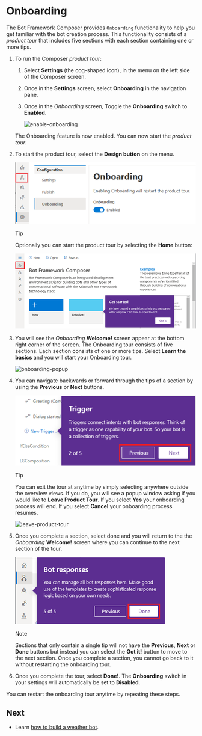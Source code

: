 # Onboarding 

The Bot Framework Composer provides `Onboarding` functionality to help you get familiar with the bot creation process. This functionality consists of a _product tour_ that includes five sections with each section containing one or more tips.

1. To run the Composer _product tour_:

    1. Select **Settings** (the cog-shaped icon), in the menu on the left side of the Composer screen.
    2. Once in the **Settings** screen, select **Onboarding** in the navigation pane.
    3. Once in the _Onboarding_ screen, Toggle the **Onboarding** switch to **Enabled**.

        ![enable-onboarding](./media/onboarding/enable-onboarding.png)

    The Onboarding feature is now enabled. You can now start the _product tour_.

2. To start the product tour, select the **Design button** on the menu.

    ![design button on menubar](./media/onboarding/design-button-on-menubar.png)

    > [!TIP]
    > Optionally you can start the product tour by selecting the **Home** button:
    >
    > ![previous-next](./media/onboarding/home.png)

3. You will see the _Onboarding_ **Welcome!** screen appear at the bottom right corner of the screen. The Onboarding tour consists of five sections. Each section consists of one or more tips. Select **Learn the basics** and you will start your Onboarding tour. 

    ![onboarding-popup](./media/onboarding/onboarding-popup.png)

4. You can navigate backwards or forward through the tips of a section by using the **Previous** or **Next** buttons. 

    ![previous-next](./media/onboarding/previous-next.png)


    > [!TIP]
    > You can exit the tour at anytime by simply selecting anywhere outside the overview views. If you do, you will see a popup window asking if you would like to **Leave Product Tour**. If you select **Yes** your onboarding process will end. If you select **Cancel** your onboarding process resumes. 
    >
    > ![leave-product-tour](./media/onboarding/leave-product-tour.png)

5. Once you complete a section, select done and you will return to the the _Onboarding_ **Welcome!** screen where you can continue to the next section of the tour.

    ![previous-next](./media/onboarding/done.png)

    > [!NOTE]
    > Sections that only contain a single tip will not have the **Previous**, **Next** or **Done** buttons but instead you can select the **Got it!** button to move to the next section. Once you complete a section, you cannot go back to it without restarting the onboarding tour.

6. Once you complete the tour, select **Done!**. The **Onboarding** switch in your settings will automatically be set to **Disabled**.

You can restart the onboarding tour anytime by repeating these steps.

## Next 
- Learn [how to build a weather bot](./tutorial/bot-tutorial-introduction.md). 

